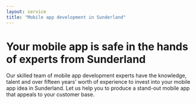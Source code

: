 ```yaml
---
layout: service
title: "Mobile app development in Sunderland"
---
```

# Your mobile app is safe in the hands of experts from Sunderland
Our skilled team of mobile app development experts have the knowledge, talent and over fifteen years’ worth of experience to invest into your mobile app idea in Sunderland. Let us help you to produce a stand-out mobile app that appeals to your customer base.